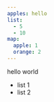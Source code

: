 ```yaml
---
apples: hello
list:
  - 5
  - 10
map:
  apple: 1
  orange: 2
---
```

 
hello world
 
 * list 1
 * list 2

